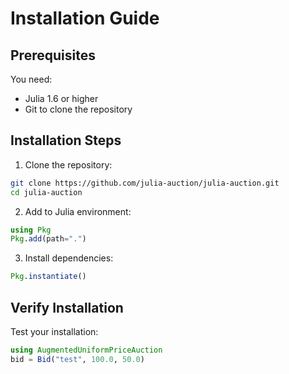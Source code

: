 # Installation Guide

## Prerequisites

You need:
- Julia 1.6 or higher
- Git to clone the repository

## Installation Steps

1. Clone the repository:
```bash
git clone https://github.com/julia-auction/julia-auction.git
cd julia-auction
```

2. Add to Julia environment:
```julia
using Pkg
Pkg.add(path=".")
```

3. Install dependencies:
```julia
Pkg.instantiate()
```

## Verify Installation

Test your installation:
```julia
using AugmentedUniformPriceAuction
bid = Bid("test", 100.0, 50.0)
```